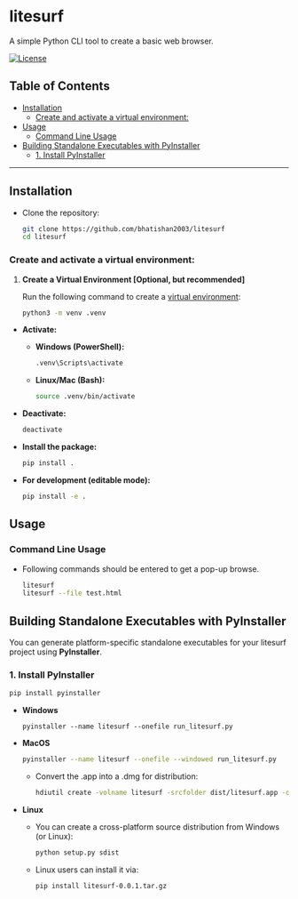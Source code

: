 # litesurf <!-- omit in toc -->

A simple Python CLI tool to create a basic web browser.

[![License](https://img.shields.io/github/license/bhatishan2003/litesurf)](LICENSE)

## Table of Contents <!-- omit in toc -->

-   [Installation](#installation)
    -   [Create and activate a virtual environment:](#create-and-activate-a-virtual-environment)
-   [Usage](#usage)
    -   [Command Line Usage](#command-line-usage)
-   [Building Standalone Executables with PyInstaller](#building-standalone-executables-with-pyinstaller)
    -   [1. Install PyInstaller](#1-install-pyinstaller)

---

## Installation

-   Clone the repository:

    ```bash
    git clone https://github.com/bhatishan2003/litesurf
    cd litesurf
    ```

### Create and activate a virtual environment:

1. **Create a Virtual Environment [Optional, but recommended]**

    Run the following command to create a [virtual environment](https://docs.python.org/3/library/venv.html):

    ```bash
    python3 -m venv .venv
    ```

-   **Activate:**

    -   **Windows (PowerShell):**

        ```bash
        .venv\Scripts\activate
        ```

    -   **Linux/Mac (Bash):**

        ```bash
        source .venv/bin/activate
        ```

-   **Deactivate:**

    ```bash
    deactivate
    ```

-   **Install the package:**

    ```bash
    pip install .
    ```

-   **For development (editable mode):**

    ```bash
    pip install -e .
    ```

## Usage

### Command Line Usage

-   Following commands should be entered to get a pop-up browse.

    ```bash
    litesurf
    litesurf --file test.html
    ```

## Building Standalone Executables with PyInstaller

You can generate platform-specific standalone executables for your litesurf project using **PyInstaller**.

### 1. Install PyInstaller

```bash
pip install pyinstaller
```

-   **Windows**

    ```poweshell
    pyinstaller --name litesurf --onefile run_litesurf.py
    ```

-   **MacOS**

    ```bash
    pyinstaller --name litesurf --onefile --windowed run_litesurf.py
    ```

    -   Convert the .app into a .dmg for distribution:

        ```bash
        hdiutil create -volname litesurf -srcfolder dist/litesurf.app -ov -format UDZO litesurf.dmg
        ```

-   **Linux**

    -   You can create a cross-platform source distribution from Windows (or Linux):

        ```bash
        python setup.py sdist
        ```

    -   Linux users can install it via:
        ```bash
        pip install litesurf-0.0.1.tar.gz
        ```

